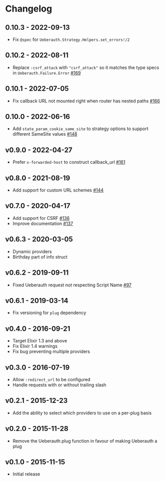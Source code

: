 # Changelog

## 0.10.3 - 2022-09-13

- Fix `@spec` for `Ueberauth.Strategy.Helpers.set_errors!/2`

## 0.10.2 - 2022-08-11

- Replace `:csrf_attack` with `"csrf_attack"` so it matches the type specs in `Ueberauth.Failure.Error` [#169](https://github.com/ueberauth/ueberauth/pull/169)

## 0.10.1 - 2022-07-05

- Fix callback URL not mounted right when router has nested paths [#166](https://github.com/ueberauth/ueberauth/pull/166)

## 0.10.0 - 2022-06-16

- Add `state_param_cookie_same_site` to strategy options to support different SameSite values [#148](https://github.com/ueberauth/ueberauth/pull/164#issuecomment-1155406862)

## v0.9.0 - 2022-04-27

- Prefer `x-forwarded-host` to construct callback_url [#161](https://github.com/ueberauth/ueberauth/pull/161)

## v0.8.0 - 2021-08-19

- Add support for custom URL schemes [#144](https://github.com/ueberauth/ueberauth/pull/144)

## v0.7.0 - 2020-04-17

- Add support for CSRF [#136](https://github.com/ueberauth/ueberauth/pull/136)
- Improve documentation [#137](https://github.com/ueberauth/ueberauth/pull/137)

## v0.6.3 - 2020-03-05

- Dynamic providers
- Birthday part of info struct

## v0.6.2 - 2019-09-11

- Fixed Ueberauth request not respecting Script Name [#97](https://github.com/ueberauth/ueberauth/pull/97)

## v0.6.1 - 2019-03-14

- Fix versioning for `plug` dependency

## v0.4.0 - 2016-09-21

- Target Elixir 1.3 and above
- Fix Elixir 1.4 warnings
- Fix bug preventing multiple providers

## v0.3.0 - 2016-07-19

- Allow `:redirect_url` to be configured
- Handle requests with or without trailing slash

## v0.2.1 - 2015-12-23

- Add the ability to select which providers to use on a per-plug basis

## v0.2.0 - 2015-11-28

- Remove the Ueberauth.plug function in favour of making Ueberauth a plug

## v0.1.0 - 2015-11-15

- Initial release
